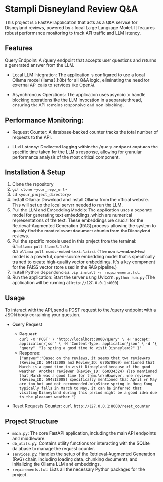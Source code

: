 # Stampli Disneyland Review Q&A
This project is a FastAPI application that acts as a Q&A service for Disneyland reviews, powered by a local Large Language Model. It features robust performance monitoring to track API traffic and LLM latency.

## Features
Query Endpoint: A /query endpoint that accepts user questions and returns a generated answer from the LLM.

- Local LLM Integration: The application is configured to use a local Ollama model (llama3.1:8b) for all Q&A logic, eliminating the need for external API calls to services like OpenAI.

- Asynchronous Operations: The application uses asyncio to handle blocking operations like the LLM invocation in a separate thread, ensuring the API remains responsive and non-blocking.

## Performance Monitoring:

- Request Counter: A database-backed counter tracks the total number of requests to the API.

- LLM Latency: Dedicated logging within the /query endpoint captures the specific time taken for the LLM's response, allowing for granular performance analysis of the most critical component.

## Installation & Setup

1. Clone the repository:
2. `git clone <your_repo_url>`
3. `cd <your_project_directory>`
4. Install Ollama: Download and install Ollama from the official website. This will set up the local server needed to run the LLM.
5. Pull the LLM and Embedding Models:
The application uses a separate model for generating text embeddings, which are numerical representations of the text. These embeddings are crucial for the Retrieval-Augmented Generation (RAG) process, allowing the system to quickly find the most relevant document chunks from the Disneyland reviews.
6. Pull the specific models used in this project from the terminal:
  <br> 6.1 `ollama pull llama3.1:8b`
  <br> 6.2 `ollama pull nomic-embed-text:latest` (The nomic-embed-text model is a powerful, open-source embedding model that is specifically trained to create high-quality vector embeddings. It's a key component for the FAISS vector store used in the RAG pipeline.)
7. Install Python dependencies: `pip install -r requirements.txt`. 
8. Run the application: Start the server using Uvicorn. `python run.py` (The application will be running at `http://127.0.0.1:8000`)

## Usage
To interact with the API, send a POST request to the /query endpoint with a JSON body containing your question.

- Query Request
  - Request:<br>
    `curl -X 'POST' \
      'http://localhost:8000/query' \
      -H 'accept: application/json' \
      -H 'Content-Type: application/json' \
      -d '{
      "query": "Is spring a good time to visit Disneyland?"
    }'`
  - Response:<br>
    `{"answer":"Based on the reviews, it seems that two reviewers (Review_ID: 594712008 and Review_ID: 670570869) mentioned that March is a good time to visit Disneyland because of the good weather. Another reviewer (Review_ID: 660034324) also mentioned that March was a good time for them.\n\nHowever, one reviewer (Review_ID: 594712008) specifically mentioned that April or May are too hot and not recommended.\n\nSince spring in Hong Kong typically falls in March to May, it can be inferred that visiting Disneyland during this period might be a good idea due to the pleasant weather."}`

- Reset Requests Counter:
  `curl http://127.0.0.1:8000/reset_counter`
  
## Project Structure
- `main.py`: The core FastAPI application, including the main API endpoints and middleware.
- `db_utils.p`y: Contains utility functions for interacting with the SQLite database to manage the request counter.
- `services.py`: Handles the setup of the Retrieval-Augmented Generation (RAG) chain, including loading data, chunking documents, and initializing the Ollama LLM and embeddings.
- `requirements.txt`: Lists all the necessary Python packages for the project.
